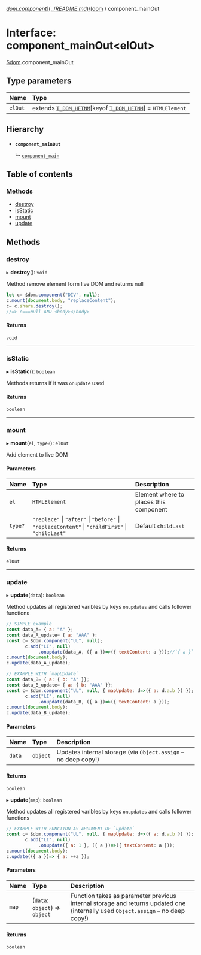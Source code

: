 [$dom.component](../README.md) / [$dom](../modules/dom.md) / component\_mainOut

# Interface: component\_mainOut<elOut\>

[$dom](../modules/dom.md).component_mainOut

## Type parameters

| Name | Type |
| :------ | :------ |
| `elOut` | extends [`T_DOM_HETNM`](../modules/dom.md#t_dom_hetnm)[keyof [`T_DOM_HETNM`](../modules/dom.md#t_dom_hetnm)] = `HTMLElement` |

## Hierarchy

- **`component_mainOut`**

  ↳ [`component_main`](dom.component_main.md)

## Table of contents

### Methods

- [destroy](dom.component_mainOut.md#destroy)
- [isStatic](dom.component_mainOut.md#isstatic)
- [mount](dom.component_mainOut.md#mount)
- [update](dom.component_mainOut.md#update)

## Methods

### destroy

▸ **destroy**(): `void`

Method remove element form live DOM and returns null
```javascript
let c= $dom.component("DIV", null);
c.mount(document.body, "replaceContent");
c= c.share.destroy();
//=> c===null AND <body></body>
```

#### Returns

`void`

___

### isStatic

▸ **isStatic**(): `boolean`

Methods returns if it was `onupdate` used

#### Returns

`boolean`

___

### mount

▸ **mount**(`el`, `type?`): `elOut`

Add element to live DOM

#### Parameters

| Name | Type | Description |
| :------ | :------ | :------ |
| `el` | `HTMLElement` | Element where to places this component |
| `type?` | ``"replace"`` \| ``"after"`` \| ``"before"`` \| ``"replaceContent"`` \| ``"childFirst"`` \| ``"childLast"`` | Default `childLast` |

#### Returns

`elOut`

___

### update

▸ **update**(`data`): `boolean`

Method updates all registered varibles by keys `onupdates` and calls follower functions
```javascript
// SIMPLE example
const data_A= { a: "A" };
const data_A_update= { a: "AAA" };
const c= $dom.component("UL", null);
	   c.add("LI", null)
			.onupdate(data_A, ({ a })=>({ textContent: a }));//`{ a }` add listener for "a"
c.mount(document.body);
c.update(data_A_update);
```

```javascript
// EXAMPLE WITH `mapUpdate`
const data_B= { a: { b: "A" }};
const data_B_update= { a: { b: "AAA" }};
const c= $dom.component("UL", null, { mapUpdate: d=>({ a: d.a.b }) });
	   c.add("LI", null)
			.onupdate(data_B, ({ a })=>({ textContent: a }));
c.mount(document.body);
c.update(data_B_update);
```

#### Parameters

| Name | Type | Description |
| :------ | :------ | :------ |
| `data` | `object` | Updates internal storage (via `Object.assign` – no deep copy!) |

#### Returns

`boolean`

▸ **update**(`map`): `boolean`

Method updates all registered varibles by keys `onupdates` and calls follower functions
```javascript
// EXAMPLE WITH FUNCTION AS ARGUMENT OF `update`
const c= $dom.component("UL", null, { mapUpdate: d=>({ a: d.a.b }) });
	   c.add("LI", null)
			.onupdate({ a: 1 }, ({ a })=>({ textContent: a }));
c.mount(document.body);
c.update(({ a })=> { a: ++a });
```

#### Parameters

| Name | Type | Description |
| :------ | :------ | :------ |
| `map` | (`data`: `object`) => `object` | Function takes as parameter previous internal storage and returns updated one (internally used `Object.assign` – no deep copy!) |

#### Returns

`boolean`
